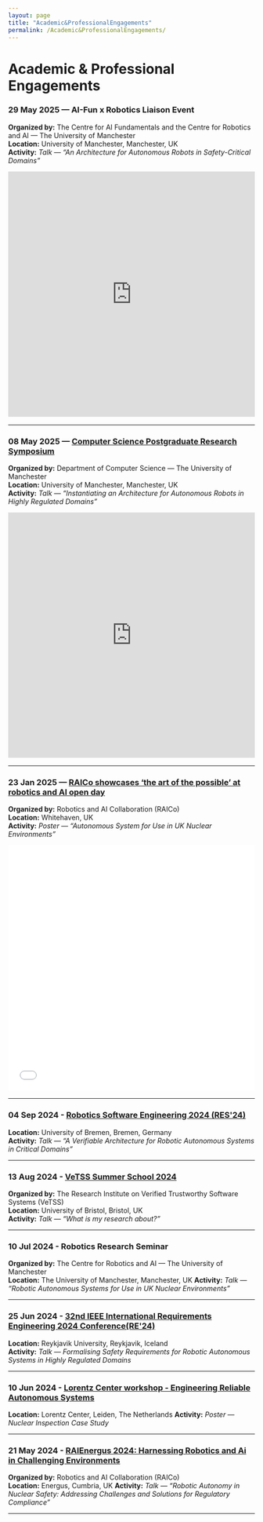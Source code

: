 ```yaml
---
layout: page
title: "Academic&ProfessionalEngagements"
permalink: /Academic&ProfessionalEngagements/
---
```


<style>
/* PPT iframe container */
.responsive-iframe-container {
  width: 100%;
  height: 500px;
  margin-bottom: 1rem;
}

.responsive-iframe-container iframe {
  width: 100%;
  height: 100%;
  border: 0;
}


/* PDF iframe container */
.responsive-pdf-container {
  width: 100%;
  height: 500px; /* Desktop height */
  margin-bottom: 1rem;
}

.responsive-pdf-container iframe {
  width: 100%;
  height: 100%;
  border: 0;
}


/* Mobile adjustments (for screen widths 600px or less) */
@media (max-width: 600px) {
  .responsive-iframe-container {
    height: 250px; /* Smaller PPT iframe on mobile */
  }

  .responsive-pdf-container iframe {
    border: 0;
    transform-origin: top left;
    transform: scale(0.22);
    width: 454%;   /* 1 / 0.22 */
    height: 454%;
    display: block;
}
  
</style>



# Academic & Professional Engagements

### 29 May 2025 — AI-Fun x Robotics Liaison Event
**Organized by:** The Centre for AI Fundamentals and the Centre for Robotics and AI — The University of Manchester  
**Location:** University of Manchester, Manchester, UK  
**Activity:** *Talk — “An Architecture for Autonomous Robots in Safety-Critical Domains”* 

<div class="responsive-iframe-container">
  <iframe src="https://1drv.ms/p/c/638f023501b36e2f/IQQMiVLlFxKCTY53fCTpdYD3AePHsQ-VC2RCcCxrhy4PVzo?em=2&amp;wdAr=1.7777777777777777" allowfullscreen>
    This is a Microsoft Office presentation embedded with Office technology.
  </iframe>
</div>

---

### 08 May 2025 — [Computer Science Postgraduate Research Symposium](https://personalpages.manchester.ac.uk/staff/ian.pratt/symposium/PGRsymposium.html)  
**Organized by:** Department of Computer Science — The University of Manchester  
**Location:** University of Manchester, Manchester, UK   
**Activity:** *Talk — “Instantiating an Architecture for Autonomous Robots in Highly Regulated Domains”* 

<div class="responsive-iframe-container">
  <iframe src="https://1drv.ms/p/c/638f023501b36e2f/IQQqiEwFrGd7RZVLtyn11Wa3AeaVYPdSsEyaDr0Ad9hrDEo?em=2&amp;wdAr=1.7777777777777777">
    This is a Microsoft Office presentation embedded with Office technology.
  </iframe>
</div>

---

### 23 Jan 2025 — [RAICo showcases ‘the art of the possible’ at robotics and AI open day](https://raico.org/raico-showcases-the-art-of-the-possible-at-robotics-and-ai-open-day/)  
**Organized by:** Robotics and AI Collaboration (RAICo)  
**Location:** Whitehaven, UK  
**Activity:** *Poster — “Autonomous System for Use in UK Nuclear Environments”*  

<div class="responsive-pdf-container">
  <iframe src="/events/RAICo - Poster.pdf">
    Your browser does not support PDFs. Please download the poster
    <a href="/events/RAICo - Poster.pdf">here</a>.
  </iframe>
</div>

---

### 04 Sep 2024 - [Robotics Software Engineering 2024 (RES'24)](https://rsemeeting.github.io/rse2024/)
**Location:** University of Bremen, Bremen, Germany  
**Activity:** *Talk — “A Verifiable Architecture for Robotic Autonomous Systems in Critical Domains”*  

---

### 13 Aug 2024 - [VeTSS Summer School 2024](https://wp.doc.ic.ac.uk/vss24/#:~:text=Welcome%20to%20the%202024%20VeTSS,to%20Thursday%2015th%20August%202024.)
**Organized by:** The Research Institute on Verified Trustworthy Software Systems (VeTSS)  
**Location:** University of Bristol, Bristol, UK  
**Activity:** *Talk — “What is my research about?”*  

---

### 10 Jul 2024 - Robotics Research Seminar
**Organized by:** The Centre for Robotics and AI — The University of Manchester  
**Location:** The University of Manchester, Manchester, UK
**Activity:** *Talk — “Robotic Autonomous Systems for Use in UK Nuclear Environments”*  

---

### 25 Jun 2024 - [32nd IEEE International Requirements Engineering 2024 Conference(RE'24)](https://conf.researchr.org/details/RE-2024/RE-2024-doctoral-symposium/1/Formalising-Safety-Requirements-for-Robotic-Autonomous-Systems-in-Highly-Regulated-Do)  
**Location:** Reykjavik University, Reykjavik, Iceland  
**Activity:** *Talk — Formalising Safety Requirements for Robotic Autonomous Systems in Highly Regulated Domains*  

---

### 10 Jun 2024 - [Lorentz Center workshop - Engineering Reliable Autonomous Systems](https://www.lorentzcenter.nl/engineering-reliable-autonomous-systems.html) 
**Location:** Lorentz Center, Leiden, The Netherlands 
**Activity:** *Poster — Nuclear Inspection Case Study*  

---

### 21 May 2024 - [RAIEnergus 2024: Harnessing Robotics and Ai in Challenging Environments](https://www.linkedin.com/posts/raicouk_raienergus2024-rai-robotics-ugcPost-7198677338455195648-Rndj?utm_source=share&utm_medium=member_desktop&rcm=ACoAACIfHtsB14RENa2Crvlg_Rmsc7q20IQwC-o)
**Organized by:** Robotics and AI Collaboration (RAICo)  
**Location:** Energus, Cumbria, UK 
**Activity:** *Talk — “Robotic Autonomy in Nuclear Safety: Addressing Challenges and Solutions for Regulatory Compliance”*  

---




